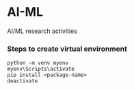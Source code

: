 # AI-ML

AI/ML research activities

### Steps to create virtual environment

```
python -m venv myenv
myenv\Scripts\activate
pip install <package-name>
deactivate
```
